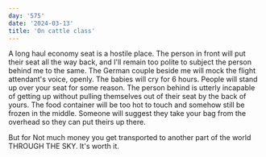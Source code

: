 ```yaml
---
day: '575'
date: '2024-03-13'
title: 'On cattle class'
---
```


A long haul economy seat is a hostile place. The person in front will put their seat all the way back, and I'll remain too polite to subject the person behind me to the same. The German couple beside me will mock the flight attendant's voice, openly. The babies will cry for 6 hours. People will stand up over your seat for some reason. The person behind is utterly incapable of getting up without pulling themselves out of their seat by the back of yours. The food container will be too hot to touch and somehow still be frozen in the middle. Someone will suggest they take your bag from the overhead so they can put theirs up there.

But for Not much money you get transported to another part of the world THROUGH THE SKY. It's worth it.

